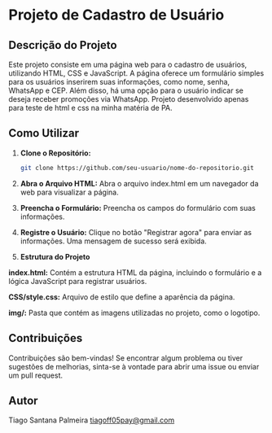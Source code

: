 # Projeto de Cadastro de Usuário

## Descrição do Projeto

Este projeto consiste em uma página web para o cadastro de usuários, utilizando HTML, CSS e JavaScript. A página oferece um formulário simples para os usuários inserirem suas informações, como nome, senha, WhatsApp e CEP. Além disso, há uma opção para o usuário indicar se deseja receber promoções via WhatsApp.
Projeto desenvolvido apenas para teste de html e css na minha matéria de PA.

## Como Utilizar

1. **Clone o Repositório:**
   ```bash
   git clone https://github.com/seu-usuario/nome-do-repositorio.git
2. **Abra o Arquivo HTML:**
Abra o arquivo index.html em um navegador da web para visualizar a página.

3. **Preencha o Formulário:**
Preencha os campos do formulário com suas informações.

4. **Registre o Usuário:**
Clique no botão "Registrar agora" para enviar as informações. Uma mensagem de sucesso será exibida.

5. **Estrutura do Projeto**

**index.html:** Contém a estrutura HTML da página, incluindo o formulário e a lógica JavaScript para registrar usuários.

**CSS/style.css:** Arquivo de estilo que define a aparência da página.

**img/:** Pasta que contém as imagens utilizadas no projeto, como o logotipo.

## Contribuições

Contribuições são bem-vindas! Se encontrar algum problema ou tiver sugestões de melhorias, sinta-se à vontade para abrir uma issue ou enviar um pull request.

## Autor
Tiago Santana Palmeira
tiagoff05pay@gmail.com